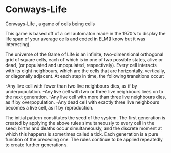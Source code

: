 # Conways-Life
Conways-Life , a game of cells being cells

This game is based off of a cell automaton made in the 1970's to display the life span of your average cells and coded in ELM(I know but it was interesting).

The universe of the Game of Life is an infinite, two-dimensional orthogonal grid of square cells, each of which 
is in one of two possible states, alive or dead, (or populated and unpopulated, respectively). 
Every cell interacts with its eight neighbours, which are the cells that are horizontally, vertically, or diagonally adjacent. 
At each step in time, the following transitions occur:

-Any live cell with fewer than two live neighbours dies, as if by underpopulation.
-Any live cell with two or three live neighbours lives on to the next generation.
-Any live cell with more than three live neighbours dies, as if by overpopulation.
-Any dead cell with exactly three live neighbours becomes a live cell, as if by reproduction.

The initial pattern constitutes the seed of the system.
The first generation is created by applying the above rules simultaneously to every cell in the seed; births and deaths occur simultaneously,
and the discrete moment at which this happens is sometimes called a tick. Each generation is a pure function of the preceding one.
The rules continue to be applied repeatedly to create further generations.
